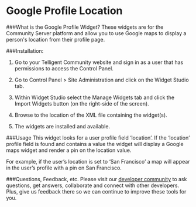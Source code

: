 # Google Profile Location

###What is the Google Profile Widget?
These widgets are for the Community Server platform and allow you to use Google maps to display a person's location from their profile page.

###Installation:

1.  Go to your Telligent Community website and sign in as a user that has permissions to access the Control Panel.

2.  Go to Control Panel > Site Administration and click on the Widget Studio tab.

3.  Within Widget Studio select the Manage Widgets tab and click the Import Widgets button (on the right-side of the screen).

4.  Browse to the location of the XML file containing the widget(s).

5.  The widgets are installed and available.

###Usage
This widget looks for a user profile field ‘location’. If the ‘location’ profile field is found and contains a value the widget will display a Google maps widget and render a pin on the location value. 

For example, if the user’s location is set to ‘San Francisco’ a map will appear in the user’s profile with a pin on San Francisco.

###Questions, Feedback, etc.
Please visit our [developer community](http://community.zimbra.com/developers/f) to ask questions, get answers, collaborate and connect with other developers. Plus, give us feedback there so we can continue to improve these tools for you.